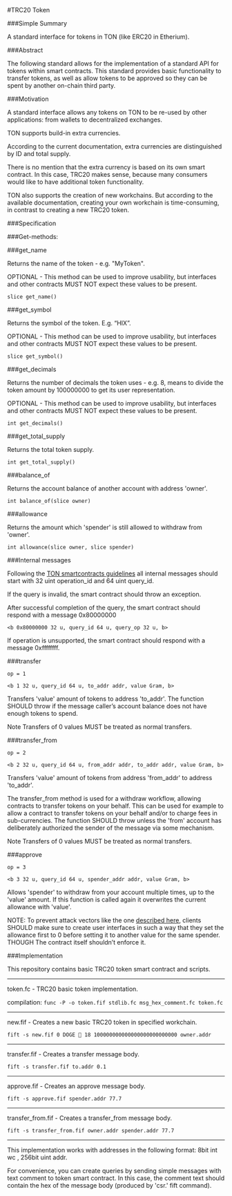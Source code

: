 #TRC20 Token

###Simple Summary

A standard interface for tokens in TON (like ERC20 in Etherium).

###Abstract

The following standard allows for the implementation of a standard API for tokens within smart contracts. This standard provides basic functionality to transfer tokens, as well as allow tokens to be approved so they can be spent by another on-chain third party.

###Motivation

A standard interface allows any tokens on TON to be re-used by other applications: from wallets to decentralized exchanges.


TON supports build-in extra currencies.

According to the current documentation, extra currencies are distinguished by ID and total supply.

There is no mention that the extra currency is based on its own smart contract. In this case, TRC20 makes sense, because many consumers would like to have additional token functionality.

TON also supports the creation of new workchains. But according to the available documentation, creating your own workchain is time-consuming, in contrast to creating a new TRC20 token.

###Specification

###Get-methods:

###get_name

Returns the name of the token - e.g. "MyToken".

OPTIONAL - This method can be used to improve usability, but interfaces and other contracts MUST NOT expect these values to be present.

`slice get_name()`

###get_symbol

Returns the symbol of the token. E.g. “HIX”.

OPTIONAL - This method can be used to improve usability, but interfaces and other contracts MUST NOT expect these values to be present.

`slice get_symbol()`

###get_decimals

Returns the number of decimals the token uses - e.g. 8, means to divide the token amount by 100000000 to get its user representation.

OPTIONAL - This method can be used to improve usability, but interfaces and other contracts MUST NOT expect these values to be present.

`int get_decimals()`

###get_total_supply

Returns the total token supply.

`int get_total_supply()`

###balance_of

Returns the account balance of another account with address 'owner'.

`int balance_of(slice owner)`

###allowance

Returns the amount which 'spender' is still allowed to withdraw from 'owner'.

`int allowance(slice owner, slice spender)`

###Internal messages 

Following the [TON smartcontracts guidelines](https://test.ton.org/smguidelines.txt) all internal messages should start with 32 uint operation_id and 64 uint query_id.

If the query is invalid, the smart contract should throw an exception.

After successful completion of the query, the smart contract should respond with a message 0x80000000

`<b 0x80000000 32 u, query_id 64 u, query_op 32 u, b>`

If operation is unsupported, the smart contract should respond with a message 0xffffffff.

###transfer 

`op = 1`

`<b 1 32 u, query_id 64 u, to_addr addr, value Gram, b>`

Transfers 'value' amount of tokens to address 'to_addr'. The function SHOULD throw if the message caller’s account balance does not have enough tokens to spend.

Note Transfers of 0 values MUST be treated as normal transfers.


###transfer_from

`op = 2`

`<b 2 32 u, query_id 64 u, from_addr addr, to_addr addr, value Gram, b>`

Transfers 'value' amount of tokens from address 'from_addr' to address 'to_addr'.

The transfer_from method is used for a withdraw workflow, allowing contracts to transfer tokens on your behalf. This can be used for example to allow a contract to transfer tokens on your behalf and/or to charge fees in sub-currencies. The function SHOULD throw unless the 'from' account has deliberately authorized the sender of the message via some mechanism.

Note Transfers of 0 values MUST be treated as normal transfers.

###approve

`op = 3`

`<b 3 32 u, query_id 64 u, spender_addr addr, value Gram, b>`

Allows 'spender' to withdraw from your account multiple times, up to the 'value' amount. If this function is called again it overwrites the current allowance with 'value'.

NOTE: To prevent attack vectors like the one [described here](https://docs.google.com/document/d/1YLPtQxZu1UAvO9cZ1O2RPXBbT0mooh4DYKjA_jp-RLM/), clients SHOULD make sure to create user interfaces in such a way that they set the allowance first to 0 before setting it to another value for the same spender. THOUGH The contract itself shouldn’t enforce it.


###Implementation

This repository contains basic TRC20 token smart contract and scripts.

---

token.fc - TRC20 basic token implementation.

compilation: `func -P -o token.fif stdlib.fc msg_hex_comment.fc token.fc`

---

new.fif - Creates a new basic TRC20 token in specified workchain.

`fift -s new.fif 0 DOGE 🐶 18 100000000000000000000000000 owner.addr`

---

transfer.fif - Creates a transfer message body.

`fift -s transfer.fif to.addr 0.1`

---

approve.fif - Creates an approve message body.

`fift -s approve.fif spender.addr 77.7`

---

transfer_from.fif - Creates a transfer_from message body.

`fift -s transfer_from.fif owner.addr spender.addr 77.7`

---

This implementation works with addresses in the following format: 8bit int wc , 256bit uint addr.

For convenience, you can create queries by sending simple messages with text comment to token smart contract.
In this case, the comment text should contain the hex of the message body (produced by 'csr.' fift command).

